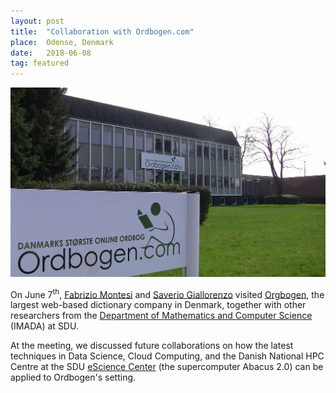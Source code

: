 ```yaml
---
layout: post
title:  "Collaboration with Ordbogen.com"
place:  Odense, Denmark
date:   2018-06-08
tag: featured
---
```

<img class="img-fluid mx-auto d-block" src="/images/posts/ordbogen.jpg">

On June 7<sup>th</sup>, [Fabrizio Montesi](/people.html#fm) and [Saverio Giallorenzo](/people.html#sg) visited [Orgbogen](https://www.ordbogen.com/), the largest web-based dictionary company in Denmark, together with other researchers from the [Department of Mathematics and Computer Science](https://imada.sdu.dk) (IMADA) at SDU.

<!--more-->

At the meeting, we discussed future collaborations on how the latest techniques in Data Science, Cloud Computing, and the Danish National HPC Centre at the SDU [eScience Center](escience.sdu.dk) (the supercomputer Abacus 2.0) can be applied to Ordbogen's setting.
